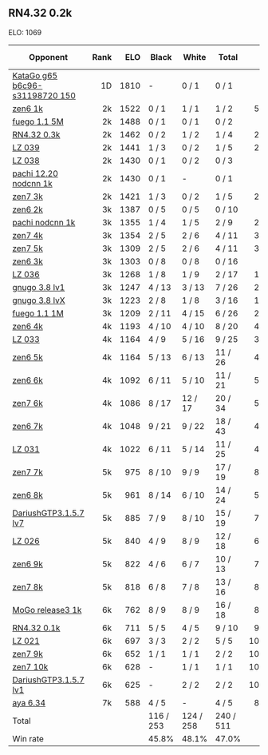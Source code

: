 ## RN4.32 0.2k ##

ELO: 1069

Opponent | Rank | ELO | Black | White | Total | Win rate
---------|-----:|----:|-------|-------|-------|-------:
[KataGo g65 b6c96-s31198720 150](KataGo%20g65%20b6c96-s31198720%20150.md) | 1D | 1810 | - | 0 / 1 | 0 / 1 | 0.0%
[zen6 1k](zen6%201k.md) | 2k | 1522 | 0 / 1 | 1 / 1 | 1 / 2 | 50.0%
[fuego 1.1 5M](fuego%201.1%205M.md) | 2k | 1488 | 0 / 1 | 0 / 1 | 0 / 2 | 0.0%
[RN4.32 0.3k](RN4.32%200.3k.md) | 2k | 1462 | 0 / 2 | 1 / 2 | 1 / 4 | 25.0%
[LZ 039](LZ%20039.md) | 2k | 1441 | 1 / 3 | 0 / 2 | 1 / 5 | 20.0%
[LZ 038](LZ%20038.md) | 2k | 1430 | 0 / 1 | 0 / 2 | 0 / 3 | 0.0%
[pachi 12.20 nodcnn 1k](pachi%2012.20%20nodcnn%201k.md) | 2k | 1430 | 0 / 1 | - | 0 / 1 | 0.0%
[zen7 3k](zen7%203k.md) | 2k | 1421 | 1 / 3 | 0 / 2 | 1 / 5 | 20.0%
[zen6 2k](zen6%202k.md) | 3k | 1387 | 0 / 5 | 0 / 5 | 0 / 10 | 0.0%
[pachi nodcnn 1k](pachi%20nodcnn%201k.md) | 3k | 1355 | 1 / 4 | 1 / 5 | 2 / 9 | 22.2%
[zen7 4k](zen7%204k.md) | 3k | 1354 | 2 / 5 | 2 / 6 | 4 / 11 | 36.4%
[zen7 5k](zen7%205k.md) | 3k | 1309 | 2 / 5 | 2 / 6 | 4 / 11 | 36.4%
[zen6 3k](zen6%203k.md) | 3k | 1303 | 0 / 8 | 0 / 8 | 0 / 16 | 0.0%
[LZ 036](LZ%20036.md) | 3k | 1268 | 1 / 8 | 1 / 9 | 2 / 17 | 11.8%
[gnugo 3.8 lv1](gnugo%203.8%20lv1.md) | 3k | 1247 | 4 / 13 | 3 / 13 | 7 / 26 | 26.9%
[gnugo 3.8 lvX](gnugo%203.8%20lvX.md) | 3k | 1223 | 2 / 8 | 1 / 8 | 3 / 16 | 18.8%
[fuego 1.1 1M](fuego%201.1%201M.md) | 3k | 1209 | 2 / 11 | 4 / 15 | 6 / 26 | 23.1%
[zen6 4k](zen6%204k.md) | 4k | 1193 | 4 / 10 | 4 / 10 | 8 / 20 | 40.0%
[LZ 033](LZ%20033.md) | 4k | 1164 | 4 / 9 | 5 / 16 | 9 / 25 | 36.0%
[zen6 5k](zen6%205k.md) | 4k | 1164 | 5 / 13 | 6 / 13 | 11 / 26 | 42.3%
[zen6 6k](zen6%206k.md) | 4k | 1092 | 6 / 11 | 5 / 10 | 11 / 21 | 52.4%
[zen7 6k](zen7%206k.md) | 4k | 1086 | 8 / 17 | 12 / 17 | 20 / 34 | 58.8%
[zen6 7k](zen6%207k.md) | 4k | 1048 | 9 / 21 | 9 / 22 | 18 / 43 | 41.9%
[LZ 031](LZ%20031.md) | 4k | 1022 | 6 / 11 | 5 / 14 | 11 / 25 | 44.0%
[zen7 7k](zen7%207k.md) | 5k | 975 | 8 / 10 | 9 / 9 | 17 / 19 | 89.5%
[zen6 8k](zen6%208k.md) | 5k | 961 | 8 / 14 | 6 / 10 | 14 / 24 | 58.3%
[DariushGTP3.1.5.7 lv7](DariushGTP3.1.5.7%20lv7.md) | 5k | 885 | 7 / 9 | 8 / 10 | 15 / 19 | 78.9%
[LZ 026](LZ%20026.md) | 5k | 840 | 4 / 9 | 8 / 9 | 12 / 18 | 66.7%
[zen6 9k](zen6%209k.md) | 5k | 822 | 4 / 6 | 6 / 7 | 10 / 13 | 76.9%
[zen7 8k](zen7%208k.md) | 5k | 818 | 6 / 8 | 7 / 8 | 13 / 16 | 81.3%
[MoGo release3 1k](MoGo%20release3%201k.md) | 6k | 762 | 8 / 9 | 8 / 9 | 16 / 18 | 88.9%
[RN4.32 0.1k](RN4.32%200.1k.md) | 6k | 711 | 5 / 5 | 4 / 5 | 9 / 10 | 90.0%
[LZ 021](LZ%20021.md) | 6k | 697 | 3 / 3 | 2 / 2 | 5 / 5 | 100.0%
[zen7 9k](zen7%209k.md) | 6k | 652 | 1 / 1 | 1 / 1 | 2 / 2 | 100.0%
[zen7 10k](zen7%2010k.md) | 6k | 628 | - | 1 / 1 | 1 / 1 | 100.0%
[DariushGTP3.1.5.7 lv1](DariushGTP3.1.5.7%20lv1.md) | 6k | 625 | - | 2 / 2 | 2 / 2 | 100.0%
[aya 6.34](aya%206.34.md) | 7k | 588 | 4 / 5 | - | 4 / 5 | 80.0%
Total | | | 116 / 253 | 124 / 258 | 240 / 511 | 
Win rate| | | 45.8% | 48.1% | 47.0% | 

